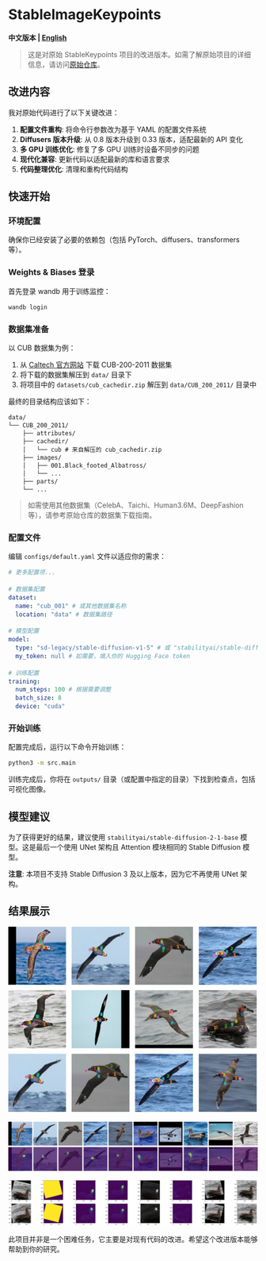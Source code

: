 # StableImageKeypoints

**中文版本 | [English](README_EN.md)**

> 这是对原始 StableKeypoints 项目的改进版本。如需了解原始项目的详细信息，请访问[原始仓库](https://github.com/ubc-vision/StableKeypoints)。

## 改进内容

我对原始代码进行了以下关键改进：

1. **配置文件重构**: 将命令行参数改为基于 YAML 的配置文件系统
2. **Diffusers 版本升级**: 从 0.8 版本升级到 0.33 版本，适配最新的 API 变化
3. **多 GPU 训练优化**: 修复了多 GPU 训练时设备不同步的问题
4. **现代化兼容**: 更新代码以适配最新的库和语言要求
5. **代码整理优化**: 清理和重构代码结构

## 快速开始

### 环境配置

确保你已经安装了必要的依赖包（包括 PyTorch、diffusers、transformers 等）。

### Weights & Biases 登录

首先登录 wandb 用于训练监控：

```bash
wandb login
```

### 数据集准备

以 CUB 数据集为例：

1. 从 [Caltech 官方网站](https://data.caltech.edu/records/65de6-vp158) 下载 CUB-200-2011 数据集
2. 将下载的数据集解压到 `data/` 目录下
3. 将项目中的 `datasets/cub_cachedir.zip` 解压到 `data/CUB_200_2011/` 目录中

最终的目录结构应该如下：

```
data/
└── CUB_200_2011/
    ├── attributes/
    ├── cachedir/
    │   └── cub # 来自解压的 cub_cachedir.zip
    ├── images/
    │   ├── 001.Black_footed_Albatross/
    │   └── ...
    ├── parts/
    └── ...
```

> 如需使用其他数据集（CelebA、Taichi、Human3.6M、DeepFashion 等），请参考原始仓库的数据集下载指南。

### 配置文件

编辑 `configs/default.yaml` 文件以适应你的需求：

```yaml
# 更多配置项...

# 数据集配置
dataset:
  name: "cub_001" # 或其他数据集名称
  location: "data" # 数据集路径

# 模型配置
model:
  type: "sd-legacy/stable-diffusion-v1-5" # 或 "stabilityai/stable-diffusion-2-1-base"
  my_token: null # 如需要，填入你的 Hugging Face token

# 训练配置
training:
  num_steps: 100 # 根据需要调整
  batch_size: 8
  device: "cuda"
```

### 开始训练

配置完成后，运行以下命令开始训练：

```bash
python3 -m src.main
```

训练完成后，你将在 `outputs/` 目录（或配置中指定的目录）下找到检查点，包括可视化图像。

## 模型建议

为了获得更好的结果，建议使用 `stabilityai/stable-diffusion-2-1-base` 模型。这是最后一个使用 UNet 架构且 Attention 模块相同的 Stable Diffusion 模型。

**注意**: 本项目不支持 Stable Diffusion 3 及以上版本，因为它不再使用 UNet 架构。

## 结果展示

![示例结果](assets/res.png)

![收敛性](assets/heat.png)

![一致性](assets/augmentation.png)

此项目并非是一个困难任务，它主要是对现有代码的改进。希望这个改进版本能够帮助到你的研究。
